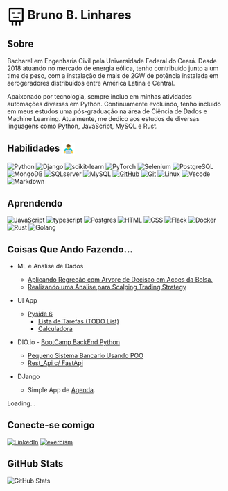 <h1>
    <a href="https://www.linkedin.com/in/bblinhares/">
     <img align="center" width="40px" src="https://github.com/blinhares/blinhares/blob/main/ico/ghast.png"></a>
    <span> Bruno B. Linhares</span>
</h1>

## Sobre

Bacharel em Engenharia Civil pela Universidade Federal do Ceará. Desde 2018 atuando no mercado de energia eólica, tenho contribuído junto a um time de peso, com a instalação de mais de 2GW de potência instalada em aerogeradores distribuídos entre América Latina e Central.

Apaixonado por tecnologia, sempre incluo em minhas atividades automações diversas em Python. Continuamente evoluindo, tenho incluído em meus estudos uma pós-graduação na área de Ciência de Dados e Machine Learning. Atualmente, me dedico aos estudos de diversas linguagens como Python, JavaScript, MySQL e Rust.

## Habilidades <img src="https://raw.githubusercontent.com/arthurgalanti/arthurgalanti/main/assets/man-technologist.gif" width="30" style="vertical-align: middle;">

![Python](https://img.shields.io/badge/PYTHON-000?style=for-the-badge&logo=python&logoColor=)
![Django](https://img.shields.io/badge/-DJANGO-02569B?logo=django&logoColor=white)
![scikit-learn](https://img.shields.io/badge/scikit--learn-%23F7931E.svg?style=for-the-badge&logo=scikit-learn&logoColor=white)
![PyTorch](https://img.shields.io/badge/PyTorch-%23EE4C2C.svg?style=for-the-badge&logo=PyTorch&logoColor=white) 
![Selenium](https://img.shields.io/badge/-selenium-%43B02A?style=for-the-badge&logo=selenium&logoColor=white) 
![PostgreSQL](https://img.shields.io/badge/PostgreSQL-316192?style=for-the-badge&logo=postgresql&logoColor=white) 
![MongoDB](https://img.shields.io/badge/MongoDB-4EA94B?style=for-the-badge&logo=mongodb&logoColor=white)
![SQLserver](https://img.shields.io/badge/SQL-000?style=for-the-badge&logo=SQLserver&logoColor=)
![MySQL](https://img.shields.io/badge/MySQL-00000F?style=for-the-badge&logo=mysql&logoColor=white) 
[![GitHub](https://img.shields.io/badge/GitHub-000?style=for-the-badge&logo=github&logoColor=4B0082)](https://docs.github.com/)
[![Git](https://img.shields.io/badge/Git-000?style=for-the-badge&logo=git&logoColor=FF00F6)](https://git-scm.com/doc) 
![Linux](https://img.shields.io/badge/Linux-FCC624?style=for-the-badge&logo=linux&logoColor=black) 
![Vscode](https://img.shields.io/badge/Vscode-007ACC?style=for-the-badge&logo=visual-studio-code&logoColor=white)
![Markdown](https://img.shields.io/badge/Markdown-000?style=for-the-badge&logo=markdown)

## Aprendendo

![JavaScript](https://img.shields.io/badge/JavaScript-%23EFD81D?style=flat-square&labelColor=%23414141&logo=javascript&logoColor=white)
![typescript](https://img.shields.io/badge/TYPESCRIPT-000?style=for-the-badge&logo=typescript)
![Postgres](https://img.shields.io/badge/PostgreSQL-%23316192.svg?style=flat-square&labelColor=%23414141&logo=postgresql&logoColor=white)
![HTML](https://img.shields.io/badge/HTML-000?style=for-the-badge&logo=html5&logoColor=30A3DC)
![CSS](https://img.shields.io/badge/CSS-000?style=for-the-badge&logo=CSS3)
![Flack](https://img.shields.io/badge/Flask-000000?style=for-the-badge&logo=flask&logoColor=white)
![Docker](https://img.shields.io/badge/docker-%230db7ed.svg?style=for-the-badge&logo=docker&logoColor=white)
![Rust](https://img.shields.io/badge/rust-%23000000.svg?style=for-the-badge&logo=rust&logoColor=white)
![Golang](https://img.shields.io/badge/Go-00ADD8?style=for-the-badge&logo=go&logoColor=white)


## Coisas Que Ando Fazendo...

- ML e Analise de Dados
    - [Aplicando Regreção com Arvore de Decisao em Acoes da Bolsa.](https://github.com/blinhares/ML_RegreArvoreDecisao_Acoes)
    - [Realizando uma Analise para Scalping Trading Strategy](https://github.com/blinhares/Scalping_Trading_Strategy_Python)
      
- UI App
    - [Pyside 6](https://wiki.qt.io/Qt_for_Python)
        - [Lista de Tarefas (TODO List)](https://github.com/blinhares/PySide6-Todo_List)
        - [Calculadora](https://github.com/blinhares/PYSIDE-CALCULATOR)
  
- DIO.io - [BootCamp BackEnd Python](https://github.com/blinhares/dio_python_ai_backend_developer)
    - [Pequeno Sistema Bancario Usando POO](https://github.com/blinhares/dio_python_ai_backend_developer/tree/main/3_OrientacaoObjetos_e_BoasPraticas/desafio_sistema_bancario_06_log)
    - [Rest_Api c/ FastApi](https://github.com/blinhares/dio_python_ai_backend_developer/tree/main/5_Explorando_FastAPI)

- DJango
    - Simple App de [Agenda](https://github.com/blinhares/agenda_django). 
    
Loading...  

## Conecte-se comigo
[![LinkedIn](https://img.shields.io/badge/LinkedIn-f8f8f2?style=for-the-badge&logo=linkedin&logoColor=0E76A8)](https://www.linkedin.com/in/bblinhares/) 
[![exercism](https://assets.exercism.org/assets/icons/exercism-with-logo-black-12752bd7fcf6862ba8ad7a2b75e21a9b2409d7fd.svg)](https://exercism.org/profiles/blinhares)

## GitHub Stats

![GitHub Stats](https://github-readme-stats.vercel.app/api?username=Yphurita&show_icons=true&hide=contribs,prs&cache_seconds=86400&theme=aura)
